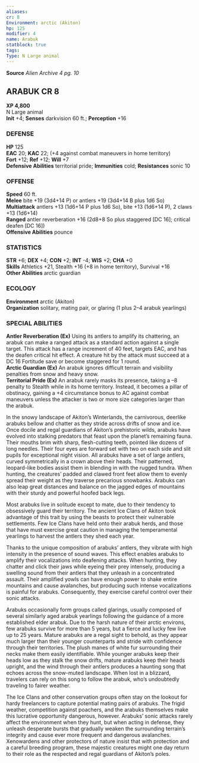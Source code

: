 ```yaml
---
aliases: 
cr: 8
Environment: arctic (Akiton)  
hp: 125
modifier: 4
name: Arabuk
statblock: true
tags: 
Type: N Large animal  
---
```



**Source** _Alien Archive 4 pg. 10_

## ARABUK CR 8

**XP 4,800**  
N Large animal  
**Init** +4; **Senses** darkvision 60 ft.; **Perception** +16  

### DEFENSE

**HP** 125  
**EAC** 20; **KAC** 22; (+4 against combat maneuvers in home territory)  
**Fort** +12; **Ref** +12; **Will** +7  
**Defensive Abilities** territorial pride; **Immunities** cold; **Resistances** sonic 10  

### OFFENSE

**Speed** 60 ft.  
**Melee** bite +19 (3d4+14 P) or antlers +19 (3d4+14 B plus 1d6 So)  
**Multiattack** antlers +13 (1d6+14 P plus 1d6 So), bite +13 (1d6+14 P), 2 claws +13 (1d6+14)  
**Ranged** antler reverberation +16 (2d8+8 So plus staggered \[DC 16\]; critical deafen \[DC 16\])  
**Offensive Abilities** pounce

### STATISTICS

**STR** +6; **DEX** +4; **CON** +2; **INT** -4; **WIS** +2; **CHA** +0  
**Skills** Athletics +21, Stealth +16 (+8 in home territory), Survival +16  
**Other Abilities** arctic guardian

### ECOLOGY

**Environment** arctic (Akiton)  
**Organization** solitary, mating pair, or glaring (1 plus 2–4 arabuk yearlings)

### SPECIAL ABILITIES

**Antler Reverberation (Ex)** Using its antlers to amplify its chattering, an arabuk can make a ranged attack as a standard action against a single target. This attack has a range increment of 40 feet, targets EAC, and has the deafen critical hit effect. A creature hit by the attack must succeed at a DC 16 Fortitude save or become staggered for 1 round.  
**Arctic Guardian (Ex)** An arabuk ignores difficult terrain and visibility penalties from snow and heavy snow.  
**Territorial Pride (Ex)** An arabuk rarely masks its presence, taking a –8 penalty to Stealth while in its home territory. Instead, it becomes a pillar of obstinacy, gaining a +4 circumstance bonus to AC against combat maneuvers unless the attacker is two or more size categories larger than the arabuk.

In the snowy landscape of Akiton’s Winterlands, the carnivorous, deerlike arabuks bellow and chatter as they stride across drifts of snow and ice. Once docile and regal guardians of Akiton’s prehistoric wilds, arabuks have evolved into stalking predators that feast upon the planet’s remaining fauna. Their mouths brim with sharp, flesh-cutting teeth, pointed like dozens of long needles. Their four eyes are forward set with two on each side and slit pupils for exceptional night vision. All arabuks have a set of large antlers, curved symmetrically in a crown above their heads. Their patterned, leopard-like bodies assist them in blending in with the rugged tundra. When hunting, the creatures’ padded and clawed front feet allow them to evenly spread their weight as they traverse precarious snowbanks. Arabuks can also leap great distances and balance on the jagged edges of mountains with their sturdy and powerful hoofed back legs.

Most arabuks live in solitude except to mate, due to their tendency to obsessively guard their territory. The ancient Ice Clans of Akiton took advantage of this trait by using the beasts to protect their vulnerable settlements. Few Ice Clans have held onto their arabuk herds, and those that have must exercise great caution in managing the temperamental yearlings to harvest the antlers they shed each year.

Thanks to the unique composition of arabuks’ antlers, they vibrate with high intensity in the presence of sound waves. This effect enables arabuks to amplify their vocalizations into deafening attacks. When hunting, they chatter and click their jaws while eyeing their prey intensely, producing a swelling sound from their antlers that they unleash in a concentrated assault. Their amplified yowls can have enough power to shake entire mountains and cause avalanches, but producing such intense vocalizations is painful for arabuks. Consequently, they exercise careful control over their sonic attacks.

Arabuks occasionally form groups called glarings, usually composed of several similarly aged arabuk yearlings following the guidance of a more established elder arabuk. Due to the harsh nature of their arctic environs, few arabuks survive for more than 5 years, but a fierce and lucky few live up to 25 years. Mature arabuks are a regal sight to behold, as they appear much larger than their younger counterparts and stride with confidence through their territories. The plush manes of white fur surrounding their necks make them easily identifiable. While younger arabuks keep their heads low as they stalk the snow drifts, mature arabuks keep their heads upright, and the wind through their antlers produces a haunting song that echoes across the snow-muted landscape. When lost in a blizzard, travelers can rely on this song to follow the arabuk, who’s undoubtedly traveling to fairer weather.

The Ice Clans and other conservation groups often stay on the lookout for hardy freelancers to capture potential mating pairs of arabuks. The frigid weather, competition against poachers, and the arabuks themselves make this lucrative opportunity dangerous, however. Arabuks’ sonic attacks rarely affect the environment when they hunt, but when acting in defense, they unleash desperate bursts that gradually weaken the surrounding terrain’s integrity and cause ever more frequent and dangerous avalanches. Xenowardens and other protectors of nature insist that with protection and a careful breeding program, these majestic creatures might one day return to their role as the respected and regal guardians of Akiton’s poles.
